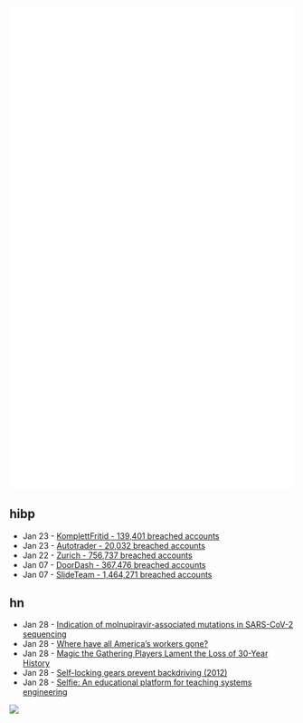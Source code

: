 ![Metrics](https://raw.githubusercontent.com/phixion/phixion/master/metrics.svg)

## hibp

<!--
for https://github.com/phixion/phixion/blob/main/.github/workflows/feeds.yml
-->
<!--START_SECTION:haveibeenpwnd-->
- Jan 23 - [KomplettFritid - 139,401 breached accounts](https://haveibeenpwned.com/PwnedWebsites#KomplettFritid)
- Jan 23 - [Autotrader - 20,032 breached accounts](https://haveibeenpwned.com/PwnedWebsites#Autotrader)
- Jan 22 - [Zurich - 756,737 breached accounts](https://haveibeenpwned.com/PwnedWebsites#Zurich)
- Jan 07 - [DoorDash - 367,476 breached accounts](https://haveibeenpwned.com/PwnedWebsites#DoorDash)
- Jan 07 - [SlideTeam - 1,464,271 breached accounts](https://haveibeenpwned.com/PwnedWebsites#SlideTeam)
<!--END_SECTION:haveibeenpwnd-->

## hn

<!--
for https://github.com/phixion/phixion/blob/main/.github/workflows/feeds.yml
-->
<!--START_SECTION:hn-->
- Jan 28 - [Indication of molnupiravir-associated mutations in SARS-CoV-2 sequencing](https://www.medrxiv.org/content/10.1101/2023.01.26.23284998v1)
- Jan 28 - [Where have all America’s workers gone?](https://www.economist.com/graphic-detail/2023/01/24/where-have-all-americas-workers-gone)
- Jan 28 - [Magic the Gathering Players Lament the Loss of 30-Year History](https://mtgrocks.com/mtg-players-lament-the-loss-of-30-year-history/)
- Jan 28 - [Self-locking gears prevent backdriving (2012)](https://gearsolutions.com/features/applications-for-self-locking-gears/)
- Jan 28 - [Selfie: An educational platform for teaching systems engineering](https://github.com/cksystemsteaching/selfie)
<!--END_SECTION:hn-->

<!--
for https://yhype.me
-->
![](https://hit.yhype.me/github/profile?user_id=13013670)
